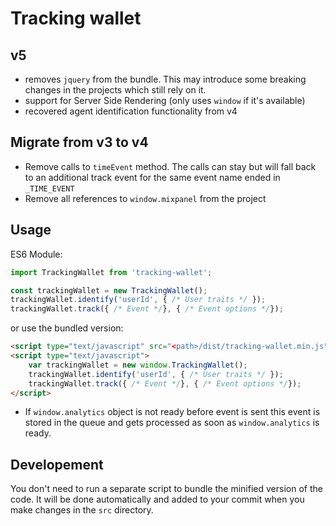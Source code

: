 Tracking wallet
========================

## v5
- removes `jquery` from the bundle. This may introduce some breaking changes in the projects which still rely on it. 
- support for Server Side Rendering (only uses `window` if it's available)
- recovered agent identification functionality from v4

Migrate from v3 to v4
--------------
- Remove calls to `timeEvent` method. The calls can stay but will fall back to an additional track event for the same event name ended in `_TIME_EVENT`
- Remove all references to `window.mixpanel` from the project

## Usage
ES6 Module:
```javascript
import TrackingWallet from 'tracking-wallet';

const trackingWallet = new TrackingWallet();
trackingWallet.identify('userId', { /* User traits */ });
trackingWallet.track({ /* Event */}, { /* Event options */});
```
or use the bundled version:

```html
<script type="text/javascript" src="<path>/dist/tracking-wallet.min.js"></script>
<script type="text/javascript">
    var trackingWallet = new window.TrackingWallet();
    trackingWallet.identify('userId', { /* User traits */ });
    trackingWallet.track({ /* Event */}, { /* Event options */});
</script>
```

- If `window.analytics` object is not ready before event is sent this event is stored in the queue and gets processed as soon as `window.analytics` is ready.

## Developement
You don't need to run a separate script to bundle the minified version of the code. It will be done automatically and added to your commit when you make changes in the `src` directory. 
